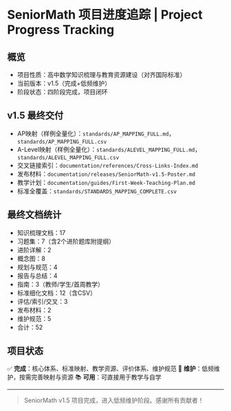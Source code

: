 # SeniorMath 项目进度追踪 | Project Progress Tracking

## 概览
- 项目性质：高中数学知识梳理与教育资源建设（对齐国际标准）
- 当前版本：v1.5（完成+低频维护）
- 阶段状态：四阶段完成，项目闭环

## v1.5 最终交付
- AP映射（样例全量化）：`standards/AP_MAPPING_FULL.md`，`standards/AP_MAPPING_FULL.csv`
- A-Level映射（样例全量化）：`standards/ALEVEL_MAPPING_FULL.md`，`standards/ALEVEL_MAPPING_FULL.csv`
- 交叉链接索引：`documentation/references/Cross-Links-Index.md`
- 发布材料：`documentation/releases/SeniorMath-v1.5-Poster.md`
- 教学计划：`documentation/guides/First-Week-Teaching-Plan.md`
- 标准全覆盖：`standards/STANDARDS_MAPPING_COMPLETE.csv`

## 最终文档统计
- 知识梳理文档：17
- 习题集：7（含2个进阶题库附提纲）
- 进阶详解：2
- 概念图：8
- 规划与规范：4
- 报告与总结：4
- 指南：3（教师/学生/首周教学）
- 标准细化文档：12（含CSV）
- 评估/索引/交叉：3
- 发布材料：2
- 维护规范：5
- 合计：52

## 项目状态
✅ **完成**：核心体系、标准映射、教学资源、评价体系、维护规范
🔄 **维护**：低频维护，按需完善映射与资源
📚 **可用**：可直接用于教学与自学

---
> SeniorMath v1.5 项目完成，进入低频维护阶段。感谢所有贡献者！
